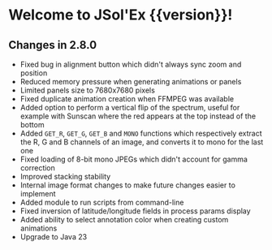 # Welcome to JSol'Ex {{version}}!

## Changes in 2.8.0

- Fixed bug in alignment button which didn't always sync zoom and position
- Reduced memory pressure when generating animations or panels
- Limited panels size to 7680x7680 pixels
- Fixed duplicate animation creation when FFMPEG was available
- Added option to perform a vertical flip of the spectrum, useful for example with Sunscan where the red appears at the top instead of the bottom
- Added `GET_R`, `GET_G`, `GET_B` and `MONO` functions which respectively extract the R, G and B channels of an image, and converts it to mono for the last one
- Fixed loading of 8-bit mono JPEGs which didn't account for gamma correction
- Improved stacking stability
- Internal image format changes to make future changes easier to implement
- Added module to run scripts from command-line
- Fixed inversion of latitude/longitude fields in process params display
- Added ability to select annotation color when creating custom animations
- Upgrade to Java 23
